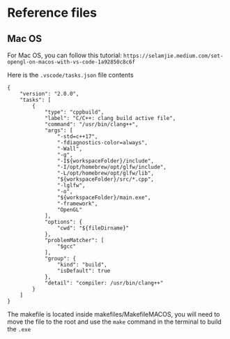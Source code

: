 # Reference files
## Mac OS
For Mac OS, you can follow this tutorial: ```https://selamjie.medium.com/set-opengl-on-macos-with-vs-code-1a92850c8c6f```

Here is the `.vscode/tasks.json` file contents
```
{
	"version": "2.0.0",
	"tasks": [
		{
			"type": "cppbuild",
			"label": "C/C++: clang build active file",
			"command": "/usr/bin/clang++",
            "args": [
                "-std=c++17",
                "-fdiagnostics-color=always",
                "-Wall",
                "-g",
                "-I${workspaceFolder}/include",
                "-I/opt/homebrew/opt/glfw/include",
                "-L/opt/homebrew/opt/glfw/lib",
                "${workspaceFolder}/src/*.cpp",
                "-lglfw",
                "-o",
                "${workspaceFolder}/main.exe",
                "-framework",
                "OpenGL"
            ],
			"options": {
				"cwd": "${fileDirname}"
			},
			"problemMatcher": [
				"$gcc"
			],
			"group": {
				"kind": "build",
				"isDefault": true
			},
			"detail": "compiler: /usr/bin/clang++"
		}
	]
}
```
The makefile is located inside makefiles/MakefileMACOS, you will need to move the file to the root and use the `make` command in the terminal to build the `.exe`
